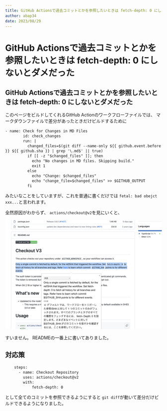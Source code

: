```yaml
---
title: GitHub Actionsで過去コミットとかを参照したいときは fetch-depth: 0 にしないとダメだった
author: abap34
date: 2023/08/29
---
```


# GitHub Actionsで過去コミットとかを参照したいときは fetch-depth: 0 にしないとダメだった

## GitHub Actionsで過去コミットとかを参照したいときは fetch-depth: 0 にしないとダメだった

このページをビルドしてくれるGitHub Actionのワークフローファイルでは、
マークダウンファイルで差分があったときだけビルドするために

```
- name: Check for Changes in MD Files
        id: check_changes
        run: |
          changed_files=$(git diff --name-only ${{ github.event.before }} ${{ github.sha }} | grep '\.md$' || true)
          if [[ -z "$changed_files" ]]; then
            echo "No changes in MD files. Skipping build."
            exit 1
          else
            echo "Change: $changed_files"
            echo "change_file=$changed_files" >> $GITHUB_OUTPUT
          fi
```

みたいなことをしていますが、これを普通に書くだけでは
`fetal: bad obejct xxx...`と言われます。

全然原因がわからず、
`actions/checkout@v2`を見にいくと、

![Alt text](checkout.png)

すいません。 READMEの一番上に書いてありました。

## 対応策

```
    steps:
      - name: Checkout Repository
        uses: actions/checkout@v2
        with:
            fetch-depth: 0
```

として全てのコミットを参照できるようにすると
`git diff`が動いて差分だけビルドできるようになりました。


